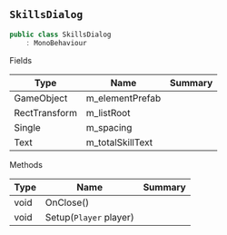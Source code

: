 ## `SkillsDialog`

```csharp
public class SkillsDialog
    : MonoBehaviour

```

Fields

| Type | Name | Summary | 
| --- | --- | --- | 
| GameObject | m_elementPrefab |  | 
| RectTransform | m_listRoot |  | 
| Single | m_spacing |  | 
| Text | m_totalSkillText |  | 


Methods

| Type | Name | Summary | 
| --- | --- | --- | 
| void | OnClose() |  | 
| void | Setup(`Player` player) |  | 


